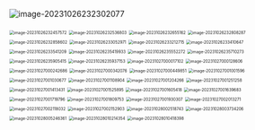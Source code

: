 ![image-20231026232302077](https://smcjava.oss-cn-hangzhou.aliyuncs.com/java/202310262323150.png)

<img src="https://smcjava.oss-cn-hangzhou.aliyuncs.com/java/202310262324623.png" alt="image-20231026232457572" style="zoom:50%;" />

<img src="https://smcjava.oss-cn-hangzhou.aliyuncs.com/java/202310262325889.png" alt="image-20231026232536803" style="zoom:50%;" />

<img src="https://smcjava.oss-cn-hangzhou.aliyuncs.com/java/202310262326251.png" alt="image-20231026232655162" style="zoom:50%;" />

<img src="https://smcjava.oss-cn-hangzhou.aliyuncs.com/java/202310262328355.png" alt="image-20231026232808287" style="zoom:50%;" />

<img src="https://smcjava.oss-cn-hangzhou.aliyuncs.com/java/202310262328686.png" alt="image-20231026232858602" style="zoom:50%;" />

<img src="https://smcjava.oss-cn-hangzhou.aliyuncs.com/java/202310262330040.png" alt="image-20231026233052971" style="zoom:50%;" />

<img src="https://smcjava.oss-cn-hangzhou.aliyuncs.com/java/202310262332771.png" alt="image-20231026233212715" style="zoom:50%;" />

<img src="https://smcjava.oss-cn-hangzhou.aliyuncs.com/java/202310262334702.png" alt="image-20231026233410647" style="zoom:50%;" />

<img src="https://smcjava.oss-cn-hangzhou.aliyuncs.com/java/202310262335318.png" alt="image-20231026233541209" style="zoom:50%;" />

<img src="https://smcjava.oss-cn-hangzhou.aliyuncs.com/java/202310262354009.png" alt="image-20231026235419933" style="zoom:50%;" />

<img src="https://smcjava.oss-cn-hangzhou.aliyuncs.com/java/202310262355354.png" alt="image-20231026235552272" style="zoom:50%;" />

<img src="https://smcjava.oss-cn-hangzhou.aliyuncs.com/java/202310262357352.png" alt="image-20231026235710273" style="zoom:50%;" />

<img src="https://smcjava.oss-cn-hangzhou.aliyuncs.com/java/202310262359510.png" alt="image-20231026235905415" style="zoom:50%;" />

<img src="https://smcjava.oss-cn-hangzhou.aliyuncs.com/java/202310262359255.png" alt="image-20231026235937153" style="zoom:50%;" />

<img src="https://smcjava.oss-cn-hangzhou.aliyuncs.com/java/202310270000216.png" alt="image-20231027000017102" style="zoom:50%;" />

<img src="https://smcjava.oss-cn-hangzhou.aliyuncs.com/java/202310270001725.png" alt="image-20231027000128606" style="zoom:50%;" />

<img src="https://smcjava.oss-cn-hangzhou.aliyuncs.com/java/202310270002838.png" alt="image-20231027000242686" style="zoom:50%;" />

<img src="https://smcjava.oss-cn-hangzhou.aliyuncs.com/java/202310270003211.png" alt="image-20231027000342076" style="zoom:50%;" />

<img src="https://smcjava.oss-cn-hangzhou.aliyuncs.com/java/202310270004006.png" alt="image-20231027000449851" style="zoom:50%;" />

<img src="https://smcjava.oss-cn-hangzhou.aliyuncs.com/java/202310270010738.png" alt="image-20231027001001596" style="zoom:50%;" />

<img src="https://smcjava.oss-cn-hangzhou.aliyuncs.com/java/202310270010867.png" alt="image-20231027001030677" style="zoom:50%;" />

<img src="https://smcjava.oss-cn-hangzhou.aliyuncs.com/java/202310270011098.png" alt="image-20231027001108904" style="zoom:50%;" />

<img src="https://smcjava.oss-cn-hangzhou.aliyuncs.com/java/202310270012407.png" alt="image-20231027001204266" style="zoom:50%;" />

<img src="https://smcjava.oss-cn-hangzhou.aliyuncs.com/java/202310270012408.png" alt="image-20231027001251258" style="zoom:50%;" />

<img src="https://smcjava.oss-cn-hangzhou.aliyuncs.com/java/202310270014661.png" alt="image-20231027001413431" style="zoom:50%;" />

<img src="https://smcjava.oss-cn-hangzhou.aliyuncs.com/java/202310270015108.png" alt="image-20231027001525895" style="zoom:50%;" />

<img src="https://smcjava.oss-cn-hangzhou.aliyuncs.com/java/202310270016715.png" alt="image-20231027001605418" style="zoom:50%;" />

<img src="https://smcjava.oss-cn-hangzhou.aliyuncs.com/java/202310270016858.png" alt="image-20231027001639683" style="zoom:50%;" />

<img src="https://smcjava.oss-cn-hangzhou.aliyuncs.com/java/202310270017981.png" alt="image-20231027001719796" style="zoom:50%;" />

<img src="https://smcjava.oss-cn-hangzhou.aliyuncs.com/java/202310270018953.png" alt="image-20231027001809753" style="zoom:50%;" />

<img src="https://smcjava.oss-cn-hangzhou.aliyuncs.com/java/202310270019502.png" alt="image-20231027001930307" style="zoom:50%;" />

<img src="https://smcjava.oss-cn-hangzhou.aliyuncs.com/java/202310270020455.png" alt="image-20231027002013271" style="zoom:50%;" />

<img src="https://smcjava.oss-cn-hangzhou.aliyuncs.com/java/202310270021245.png" alt="image-20231027002118032" style="zoom:50%;" />

<img src="https://smcjava.oss-cn-hangzhou.aliyuncs.com/java/202310270021110.png" alt="image-20231027002152903" style="zoom:50%;" />

<img src="https://smcjava.oss-cn-hangzhou.aliyuncs.com/java/202310280025952.png" alt="image-20231028002518743" style="zoom:50%;" />

<img src="https://smcjava.oss-cn-hangzhou.aliyuncs.com/java/202310280037453.png" alt="image-20231028003734206" style="zoom:50%;" />

<img src="https://smcjava.oss-cn-hangzhou.aliyuncs.com/java/202310280052571.png" alt="image-20231028005246361" style="zoom:50%;" />

<img src="https://smcjava.oss-cn-hangzhou.aliyuncs.com/java/202310280102605.png" alt="image-20231028010214354" style="zoom:50%;" />

<img src="https://smcjava.oss-cn-hangzhou.aliyuncs.com/java/202310280104677.png" alt="image-20231028010418398" style="zoom:50%;" />